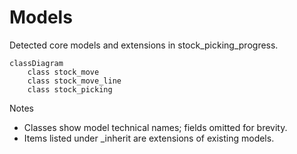 # Models

Detected core models and extensions in stock_picking_progress.

```mermaid
classDiagram
    class stock_move
    class stock_move_line
    class stock_picking
```

Notes
- Classes show model technical names; fields omitted for brevity.
- Items listed under _inherit are extensions of existing models.

